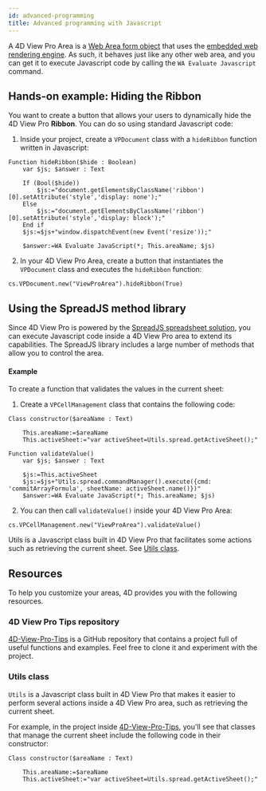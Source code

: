 ```yaml
---
id: advanced-programming
title: Advanced programming with Javascript
---
```


A 4D View Pro Area is a [Web Area form object](../FormObjects/webArea_overview.md) that uses the [embedded web rendering engine](../FormObjects/properties_WebArea.md#use-embedded-web-rendering-engine). As such, it behaves just like any other web area, and you can get it to execute Javascript code by calling the `WA Evaluate Javascript` command. 

## Hands-on example: Hiding the Ribbon

You want to create a button that allows your users to dynamically hide the 4D View Pro **Ribbon**. You can do so using standard Javascript code:

1. Inside your project, create a `VPDocument` class with a `hideRibbon` function written in Javascript:

```4d
Function hideRibbon($hide : Boolean)
	var $js; $answer : Text
	
	If (Bool($hide))
		$js:="document.getElementsByClassName('ribbon')[0].setAttribute('style','display: none');"
	Else 
		$js:="document.getElementsByClassName('ribbon')[0].setAttribute('style','display: block');"
	End if 
	$js:=$js+"window.dispatchEvent(new Event('resize'));"
	
	$answer:=WA Evaluate JavaScript(*; This.areaName; $js)
```

2. In your 4D View Pro Area, create a button that instantiates the `VPDocument` class and executes the `hideRibbon` function:

```4d 
cs.VPDocument.new("ViewProArea").hideRibbon(True)
```

## Using the SpreadJS method library

Since 4D View Pro is powered by the [SpreadJS spreadsheet solution](https://www.grapecity.com/spreadjs/docs/v14/online/overview.html), you can execute Javascript code inside a 4D View Pro area to extend its capabilities. The SpreadJS library includes a large number of methods that allow you to control the area.

#### Example

To create a function that validates the values in the current sheet: 

1. Create a `VPCellManagement` class that contains the following code: 

```4d
Class constructor($areaName : Text)
	
	This.areaName:=$areaName
	This.activeSheet:="var activeSheet=Utils.spread.getActiveSheet();"

Function validateValue()
	var $js; $answer : Text
	
	$js:=This.activeSheet
	$js:=$js+"Utils.spread.commandManager().execute({cmd: 'commitArrayFormula', sheetName: activeSheet.name()})"
	$answer:=WA Evaluate JavaScript(*; This.areaName; $js)
```

2. You can then call `validateValue()` inside your 4D View Pro Area:

```4d
cs.VPCellManagement.new("ViewProArea").validateValue()
```

Utils is a Javascript class built in 4D View Pro that facilitates some actions such as retrieving the current sheet. See [Utils class](#utils-class).

## Resources 

To help you customize your areas, 4D provides you with the following resources.

### 4D View Pro Tips repository

[4D-View-Pro-Tips](https://github.com/4d-depot/4D-View-Pro-Tips) is a GitHub repository that contains a project full of useful functions and examples. Feel free to clone it and experiment with the project. 

### Utils class

`Utils` is a Javascript class built in 4D View Pro that makes it easier to perform several actions inside a 4D View Pro area, such as retrieving the current sheet.

For example, in the project inside [4D-View-Pro-Tips](https://github.com/4d-depot/4D-View-Pro-Tips), you'll see that classes that manage the current sheet include the following code in their constructor: 

```4D
Class constructor($areaName : Text)
	
	This.areaName:=$areaName
	This.activeSheet:="var activeSheet=Utils.spread.getActiveSheet();"
```




